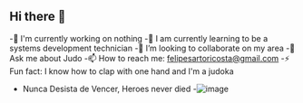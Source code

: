 ## Hi there 👋
-🔭 I'm currently working on nothing
-🌱 I am currently learning to be a systems development technician
-👯 I’m looking to collaborate on my area
-💬 Ask me about Judo
-📫 How to reach me: felipesartoricosta@gmail.com
-⚡ Fun fact: I know how to clap with one hand and I'm a judoka
- Nunca Desista de Vencer, Heroes never died
-![image](https://github.com/user-attachments/assets/f92d524a-a897-4062-bc44-2a830576f037)

<!--
**FelipeCosta15/FelipeCosta15** is a ✨ _special_ ✨ repository because its `README.md` (this file) appears on your GitHub profile.

Here are some ideas to get you started:

- 🔭 I'm currently working on nothing
- 🌱 I am currently learning to be a systems development technician
- 👯 I’m looking to collaborate on my area
- 💬 Ask me about Judo
- 📫 How to reach me: felipesartoricosta@gmail.com
- ⚡ Fun fact: I know how to clap with one hand and I'm a judoka
-  Nunca Desista de Vencer, Heroes never died
- ![image](https://github.com/user-attachments/assets/f92d524a-a897-4062-bc44-2a830576f037)

-->

